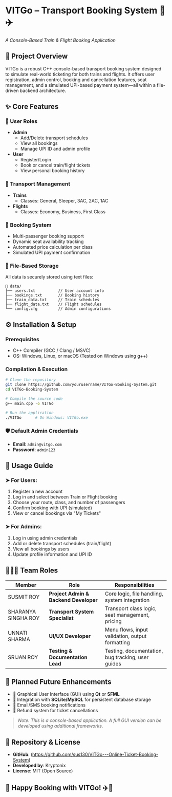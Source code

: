 
# VITGo – Transport Booking System 🚆✈️
*A Console-Based Train & Flight Booking Application*

## 📌 Project Overview
VITGo is a robust C++ console-based transport booking system designed to simulate real-world ticketing for both trains and flights. It offers user registration, admin control, booking and cancellation features, seat management, and a simulated UPI-based payment system—all within a file-driven backend architecture.

## ✨ Core Features

### 🔐 User Roles
- **Admin**
  - Add/Delete transport schedules
  - View all bookings
  - Manage UPI ID and admin profile
- **User**
  - Register/Login
  - Book or cancel train/flight tickets
  - View personal booking history

### 🚆 Transport Management
- **Trains**
  - Classes: General, Sleeper, 3AC, 2AC, 1AC
- **Flights**
  - Classes: Economy, Business, First Class

### 🎫 Booking System
- Multi-passenger booking support
- Dynamic seat availability tracking
- Automated price calculation per class
- Simulated UPI payment confirmation

### 💾 File-Based Storage
All data is securely stored using text files:
```
📁 data/
├── users.txt          // User account info
├── bookings.txt       // Booking history
├── train_data.txt     // Train schedules
├── flight_data.txt    // Flight schedules
└── config.cfg         // Admin configurations
```

## ⚙️ Installation & Setup

### Prerequisites
- C++ Compiler (GCC / Clang / MSVC)
- OS: Windows, Linux, or macOS (Tested on Windows using g++)

### Compilation & Execution
```sh
# Clone the repository
git clone https://github.com/yourusername/VITGo-Booking-System.git
cd VITGo-Booking-System

# Compile the source code
g++ main.cpp -o VITGo

# Run the application
./VITGo      # On Windows: VITGo.exe
```

### 🛡 Default Admin Credentials
- **Email**: `admin@vitgo.com`
- **Password**: `admin123`

## 👤 Usage Guide

### ➤ For Users:
1. Register a new account
2. Log in and select between Train or Flight booking
3. Choose your route, class, and number of passengers
4. Confirm booking with UPI (simulated)
5. View or cancel bookings via "My Tickets"

### ➤ For Admins:
1. Log in using admin credentials
2. Add or delete transport schedules (train/flight)
3. View all bookings by users
4. Update profile information and UPI ID

## 🧑‍🤝‍🧑 Team Roles

| Member | Role | Responsibilities |
|--------|------|------------------|
| SUSMIT ROY | **Project Admin & Backend Developer** | Core logic, file handling, system integration |
| SHARANYA SINGHA ROY | **Transport System Specialist** | Transport class logic, seat management, pricing |
| UNNATI SHARMA | **UI/UX Developer** | Menu flows, input validation, output formatting |
| SRIJAN ROY | **Testing & Documentation Lead** | Testing, documentation, bug tracking, user guides |

## 🚧 Planned Future Enhancements
- 🔹 Graphical User Interface (GUI) using **Qt** or **SFML**
- 🔹 Integration with **SQLite/MySQL** for persistent database storage
- 🔹 Email/SMS booking notifications
- 🔹 Refund system for ticket cancellations

> *Note: This is a console-based application. A full GUI version can be developed using additional frameworks.*

## 📁 Repository & License
- **GitHub**: (https://github.com/sus130/VITGo---Online-Ticket-Booking-System)
- **Developed by**: Kryptonix
- **License**: MIT (Open Source)

## 🚀 Happy Booking with VITGo! ✈️🚆
